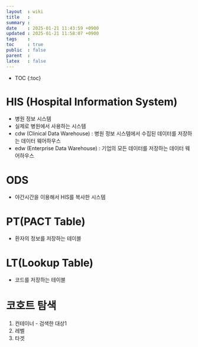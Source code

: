 ```yaml
---
layout  : wiki
title   : 
summary : 
date    : 2025-01-21 11:43:59 +0900
updated : 2025-01-21 11:58:07 +0900
tags    : 
toc     : true
public  : false
parent  : 
latex   : false
---
```

* TOC
{:toc}

# HIS (Hospital Information System)
- 병원 정보 시스템 
- 실제로 병원에서 사용하는 시스템
- cdw (Clinical Data Warehouse) : 병원 정보 시스템에서 수집된 데이터를 저장하는 데이터 웨어하우스
- edw (Enterprise Data Warehouse) : 기업의 모든 데이터를 저장하는 데이터 웨어하우스

# ODS
- 야간시간을 이용해서 HIS를 복사한 시스템

# PT(PACT Table)
- 환자의 정보를 저장하는 테이블

# LT(Lookup Table)
- 코드를 저장하는 테이블


# 코호트 탐색 
1. 컨테이너 - 검색한 대상1
2. 레벨
3. 타겟
